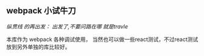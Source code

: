 ## webpack 小试牛刀

*纵贯线 的再出发： 出发了,不要问路在哪 就是travle*

本库作为 webpack 各种调试使用，
当然也可以做一些react测试，不过react测试放到另外单独的库比较好。